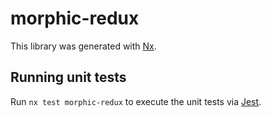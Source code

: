 # morphic-redux

This library was generated with [Nx](https://nx.dev).

## Running unit tests

Run `nx test morphic-redux` to execute the unit tests via [Jest](https://jestjs.io).
